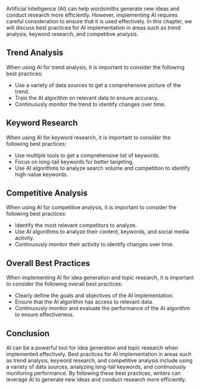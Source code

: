 
Artificial Intelligence (AI) can help wordsmiths generate new ideas and conduct research more efficiently. However, implementing AI requires careful consideration to ensure that it is used effectively. In this chapter, we will discuss best practices for AI implementation in areas such as trend analysis, keyword research, and competitive analysis.

Trend Analysis
--------------

When using AI for trend analysis, it is important to consider the following best practices:

* Use a variety of data sources to get a comprehensive picture of the trend.
* Train the AI algorithm on relevant data to ensure accuracy.
* Continuously monitor the trend to identify changes over time.

Keyword Research
----------------

When using AI for keyword research, it is important to consider the following best practices:

* Use multiple tools to get a comprehensive list of keywords.
* Focus on long-tail keywords for better targeting.
* Use AI algorithms to analyze search volume and competition to identify high-value keywords.

Competitive Analysis
--------------------

When using AI for competitive analysis, it is important to consider the following best practices:

* Identify the most relevant competitors to analyze.
* Use AI algorithms to analyze their content, keywords, and social media activity.
* Continuously monitor their activity to identify changes over time.

Overall Best Practices
----------------------

When implementing AI for idea generation and topic research, it is important to consider the following overall best practices:

* Clearly define the goals and objectives of the AI implementation.
* Ensure that the AI algorithm has access to relevant data.
* Continuously monitor and evaluate the performance of the AI algorithm to ensure effectiveness.

Conclusion
----------

AI can be a powerful tool for idea generation and topic research when implemented effectively. Best practices for AI implementation in areas such as trend analysis, keyword research, and competitive analysis include using a variety of data sources, analyzing long-tail keywords, and continuously monitoring performance. By following these best practices, writers can leverage AI to generate new ideas and conduct research more efficiently.
